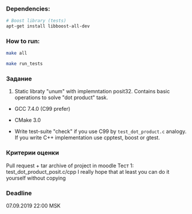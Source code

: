 ### Dependencies: 
```bash
# Boost library (tests)
apt-get install libboost-all-dev
```

### How to run:
```bash
make all

make run_tests
```

### Задание
1. Static libraty "unum" with implemntation  posit32. Contains basic operations to solve "dot product" task. 

 - GCC 7.4.0 (C99 prefer)

 - CMake 3.0

 - Write test-suite "check" if you use C99 by `test_dot_product.c` analogy. If you write C++ implementation use cpptest, boost or gtest.



### Критерии оценки
Pull request + tar archive of project in moodle
Тест 1: test_dot_product_posit.с/cpp
I really hope that at least you can do it yourself without copying



### Deadline
07.09.2019 22:00 MSK